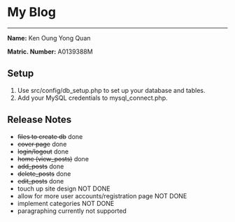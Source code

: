 
# My Blog
----------

**Name:** Ken Oung Yong Quan

**Matric. Number:** A0139388M

## Setup
1. Use src/config/db_setup.php to set up your database and tables.
2. Add your MySQL credentials to mysql_connect.php.  

## Release Notes
- <del>files to create db</del> done
- <del>cover page</del> done
- <del>login/logout</del> done
- <del>home (view_posts)</del> done
- <del>add_posts</del> done
- <del>delete_posts</del> done
- <del>edit_posts</del> done
- touch up site design NOT DONE
- allow for more user accounts/registration page NOT DONE
- implement categories NOT DONE
- paragraphing currently not supported
